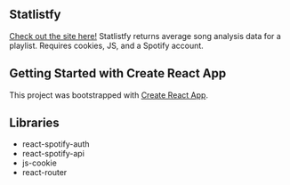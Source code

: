 ## Statlistfy

[Check out the site here!](https://statlistfy.netlify.app/)
Statlistfy returns average song analysis data for a playlist. Requires cookies, JS, and a Spotify account.

## Getting Started with Create React App

This project was bootstrapped with [Create React App](https://github.com/facebook/create-react-app).

## Libraries

- react-spotify-auth
- react-spotify-api
- js-cookie
- react-router

